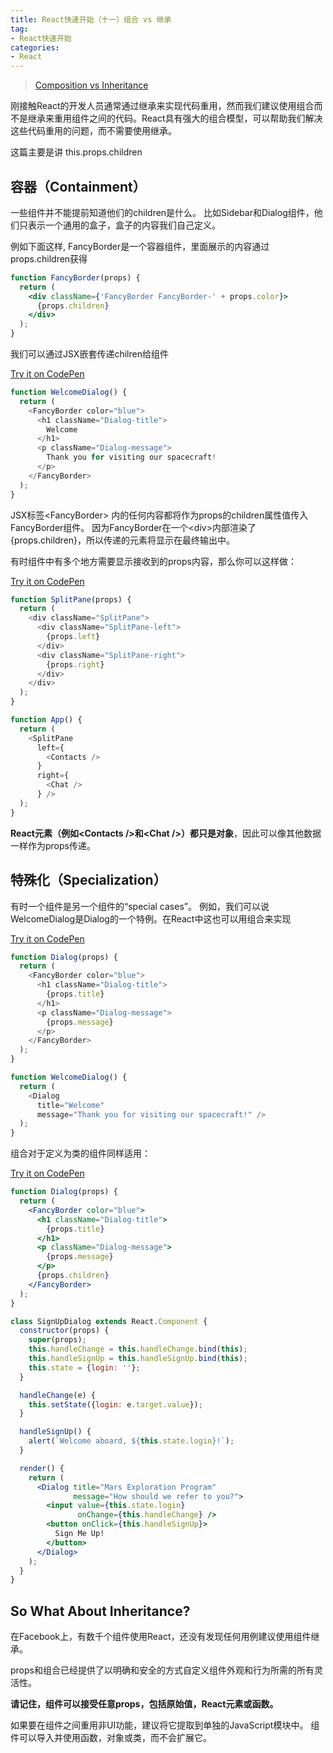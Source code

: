 ```yaml
---
title: React快速开始（十一）组合 vs 继承
tag:
- React快速开始
categories:
- React
---
```


>[Composition vs Inheritance](https://facebook.github.io/react/docs/composition-vs-inheritance.html)

刚接触React的开发人员通常通过继承来实现代码重用，然而我们建议使用组合而不是继承来重用组件之间的代码。React具有强大的组合模型，可以帮助我们解决这些代码重用的问题，而不需要使用继承。

这篇主要是讲 this.props.children
<!--more-->
## 容器（Containment）
一些组件并不能提前知道他们的children是什么。 比如Sidebar和Dialog组件，他们只表示一个通用的盒子，盒子的内容我们自己定义。

例如下面这样, FancyBorder是一个容器组件，里面展示的内容通过props.children获得

```jsx
function FancyBorder(props) {
  return (
    <div className={'FancyBorder FancyBorder-' + props.color}>
      {props.children}
    </div>
  );
}
```
我们可以通过JSX嵌套传递chilren给组件

[Try it on CodePen](https://codepen.io/gaearon/pen/ozqNOV?editors=0010)

```javascript
function WelcomeDialog() {
  return (
    <FancyBorder color="blue">
      <h1 className="Dialog-title">
        Welcome
      </h1>
      <p className="Dialog-message">
        Thank you for visiting our spacecraft!
      </p>
    </FancyBorder>
  );
}
```

JSX标签&lt;FancyBorder> 内的任何内容都将作为props的children属性值传入FancyBorder组件。 因为FancyBorder在一个&lt;div>内部渲染了{props.children}，所以传递的元素将显示在最终输出中。

有时组件中有多个地方需要显示接收到的props内容，那么你可以这样做：

[Try it on CodePen](https://codepen.io/gaearon/pen/gwZOJp?editors=0010)

```javascript
function SplitPane(props) {
  return (
    <div className="SplitPane">
      <div className="SplitPane-left">
        {props.left}
      </div>
      <div className="SplitPane-right">
        {props.right}
      </div>
    </div>
  );
}

function App() {
  return (
    <SplitPane
      left={
        <Contacts />
      }
      right={
        <Chat />
      } />
  );
}
```

**React元素（例如&lt;Contacts />和&lt;Chat />）都只是对象**，因此可以像其他数据一样作为props传递。

## 特殊化（Specialization）
有时一个组件是另一个组件的“special cases”。 例如，我们可以说WelcomeDialog是Dialog的一个特例。在React中这也可以用组合来实现

[Try it on CodePen](https://codepen.io/gaearon/pen/kkEaOZ?editors=0010)

```javascript
function Dialog(props) {
  return (
    <FancyBorder color="blue">
      <h1 className="Dialog-title">
        {props.title}
      </h1>
      <p className="Dialog-message">
        {props.message}
      </p>
    </FancyBorder>
  );
}

function WelcomeDialog() {
  return (
    <Dialog
      title="Welcome"
      message="Thank you for visiting our spacecraft!" />
  );
}
```

组合对于定义为类的组件同样适用：

[Try it on CodePen](https://codepen.io/gaearon/pen/gwZbYa?editors=0010)

```jsx
function Dialog(props) {
  return (
    <FancyBorder color="blue">
      <h1 className="Dialog-title">
        {props.title}
      </h1>
      <p className="Dialog-message">
        {props.message}
      </p>
      {props.children}
    </FancyBorder>
  );
}

class SignUpDialog extends React.Component {
  constructor(props) {
    super(props);
    this.handleChange = this.handleChange.bind(this);
    this.handleSignUp = this.handleSignUp.bind(this);
    this.state = {login: ''};
  }

  handleChange(e) {
    this.setState({login: e.target.value});
  }

  handleSignUp() {
    alert(`Welcome aboard, ${this.state.login}!`);
  }

  render() {
    return (
      <Dialog title="Mars Exploration Program"
              message="How should we refer to you?">
        <input value={this.state.login}
               onChange={this.handleChange} />
        <button onClick={this.handleSignUp}>
          Sign Me Up!
        </button>
      </Dialog>
    );
  }
}

```

## So What About Inheritance?
在Facebook上，有数千个组件使用React，还没有发现任何用例建议使用组件继承。

props和组合已经提供了以明确和安全的方式自定义组件外观和行为所需的所有灵活性。 

**请记住，组件可以接受任意props，包括原始值，React元素或函数。**

如果要在组件之间重用非UI功能，建议将它提取到单独的JavaScript模块中。 
组件可以导入并使用函数，对象或类，而不会扩展它。